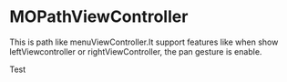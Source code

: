 MOPathViewController
====================

This is path like menuViewController.It support features like when show leftViewcontroller or rightViewController, the pan gesture is enable.

Test
